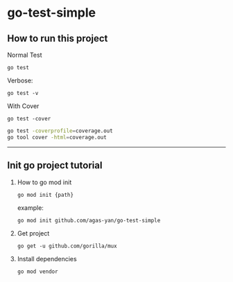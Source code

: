 # go-test-simple

## How to run this project

Normal Test

`go test`

Verbose:

`go test -v`

With Cover

`go test -cover`

``` sh
go test -coverprofile=coverage.out
go tool cover -html=coverage.out
```

* * *

## Init go project tutorial

1. How to go mod init

    `go mod init {path}`

    example:

    `go mod init github.com/agas-yan/go-test-simple`

2. Get project
    
    `go get -u github.com/gorilla/mux`

3. Install dependencies

    `go mod vendor`

